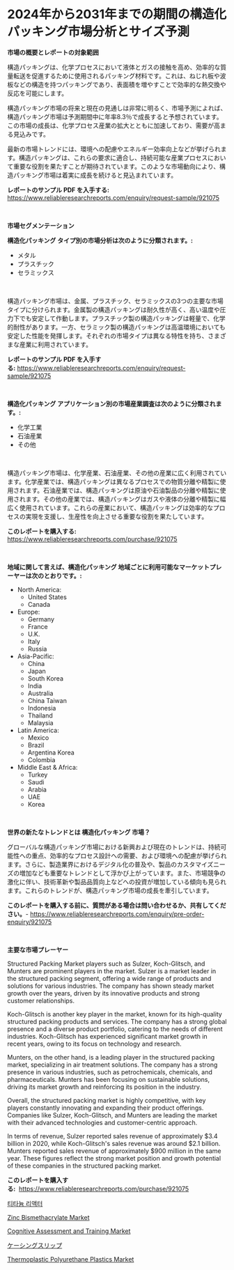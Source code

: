 <p><h1>2024年から2031年までの期間の構造化パッキング市場分析とサイズ予測</h1></p><p><strong>市場の概要とレポートの対象範囲</strong></p>
<p><p>構造パッキングは、化学プロセスにおいて液体とガスの接触を高め、効率的な質量転送を促進するために使用されるパッキング材料です。これは、ねじれ板や波板などの構造を持つパッキングであり、表面積を増やすことで効率的な熱交換や反応を可能にします。</p><p>構造パッキング市場の将来と現在の見通しは非常に明るく、市場予測によれば、構造パッキング市場は予測期間中に年率8.3％で成長すると予想されています。この市場の成長は、化学プロセス産業の拡大とともに加速しており、需要が高まる見込みです。</p><p>最新の市場トレンドには、環境への配慮やエネルギー効率向上などが挙げられます。構造パッキングは、これらの要求に適合し、持続可能な産業プロセスにおいて重要な役割を果たすことが期待されています。このような市場動向により、構造パッキング市場は着実に成長を続けると見込まれています。</p></p>
<p><strong>レポートのサンプル PDF を入手する:</strong> <a href="https://www.reliableresearchreports.com/enquiry/request-sample/921075">https://www.reliableresearchreports.com/enquiry/request-sample/921075</a></p>
<p>&nbsp;</p>
<p><strong>市場セグメンテーション</strong></p>
<p><strong>構造化パッキング タイプ別の市場分析は次のように分類されます。:</strong></p>
<p><ul><li>メタル</li><li>プラスチック</li><li>セラミックス</li></ul></p>
<p>&nbsp;</p>
<p><p>構造パッキング市場は、金属、プラスチック、セラミックスの3つの主要な市場タイプに分けられます。金属製の構造パッキングは耐久性が高く、高い温度や圧力下でも安定して作動します。プラスチック製の構造パッキングは軽量で、化学的耐性があります。一方、セラミック製の構造パッキングは高温環境においても安定した性能を発揮します。それぞれの市場タイプは異なる特性を持ち、さまざまな産業に利用されています。</p></p>
<p><strong>レポートのサンプル PDF を入手する:</strong>&nbsp;<a href="https://www.reliableresearchreports.com/enquiry/request-sample/921075">https://www.reliableresearchreports.com/enquiry/request-sample/921075</a></p>
<p>&nbsp;</p>
<p><strong> 構造化パッキング アプリケーション別の市場産業調査は次のように分類されます。:</strong></p>
<p><ul><li>化学工業</li><li>石油産業</li><li>その他</li></ul></p>
<p>&nbsp;</p>
<p><p>構造パッキング市場は、化学産業、石油産業、その他の産業に広く利用されています。化学産業では、構造パッキングは異なるプロセスでの物質分離や精製に使用されます。石油産業では、構造パッキングは原油や石油製品の分離や精製に使用されます。その他の産業では、構造パッキングはガスや液体の分離や精製に幅広く使用されています。これらの産業において、構造パッキングは効率的なプロセスの実現を支援し、生産性を向上させる重要な役割を果たしています。</p></p>
<p><strong>このレポートを購入する:</strong>&nbsp; <a href="https://www.reliableresearchreports.com/purchase/921075">https://www.reliableresearchreports.com/purchase/921075</a></p>
<p>&nbsp;</p>
<p><strong>地域に関して言えば、構造化パッキング 地域ごとに利用可能なマーケットプレーヤーは次のとおりです。:</strong></p>
<p><ul>
    <li>
        North America:
        <ul>
            <li>United States</li>
            <li>Canada</li>
        </ul>
    </li>
    <li>
        Europe:
        <ul>
            <li>Germany</li>
            <li>France</li>
            <li>U.K.</li>
            <li>Italy</li>
            <li>Russia</li>
        </ul>
    </li>
    <li>
        Asia-Pacific:
        <ul>
            <li>China</li>
            <li>Japan</li>
            <li>South Korea</li>
            <li>India</li>
            <li>Australia</li>
            <li>China Taiwan</li>
            <li>Indonesia</li>
            <li>Thailand</li>
            <li>Malaysia</li>
        </ul>
    </li>
    <li>
        Latin America:
        <ul>
            <li>Mexico</li>
            <li>Brazil</li>
            <li>Argentina Korea</li>
            <li>Colombia</li>
        </ul>
    </li>
    <li>
        Middle East & Africa:
        <ul>
            <li>Turkey</li>
            <li>Saudi</li>
            <li>Arabia</li>
            <li>UAE</li>
            <li>Korea</li>
        </ul>
    </li>
    </ul></p>
<p>&nbsp;</p>
<p><strong>世界の新たなトレンドとは 構造化パッキング 市場？</strong></p>
<p><p>グローバルな構造パッキング市場における新興および現在のトレンドは、持続可能性への重点、効率的なプロセス設計への需要、および環境への配慮が挙げられます。さらに、製造業界におけるデジタル化の普及や、製品のカスタマイズニーズの増加なども重要なトレンドとして浮かび上がっています。また、市場競争の激化に伴い、技術革新や製品品質向上などへの投資が増加している傾向も見られます。これらのトレンドが、構造パッキング市場の成長を牽引しています。</p></p>
<p><strong>このレポートを購入する前に、質問がある場合は問い合わせるか、共有してください。</strong>- <a href="https://www.reliableresearchreports.com/enquiry/pre-order-enquiry/921075">https://www.reliableresearchreports.com/enquiry/pre-order-enquiry/921075</a></p>
<p>&nbsp;</p>
<p><strong>主要な市場プレーヤー</strong></p>
<p><p>Structured Packing Market players such as Sulzer, Koch-Glitsch, and Munters are prominent players in the market. Sulzer is a market leader in the structured packing segment, offering a wide range of products and solutions for various industries. The company has shown steady market growth over the years, driven by its innovative products and strong customer relationships.</p><p>Koch-Glitsch is another key player in the market, known for its high-quality structured packing products and services. The company has a strong global presence and a diverse product portfolio, catering to the needs of different industries. Koch-Glitsch has experienced significant market growth in recent years, owing to its focus on technology and research.</p><p>Munters, on the other hand, is a leading player in the structured packing market, specializing in air treatment solutions. The company has a strong presence in various industries, such as petrochemicals, chemicals, and pharmaceuticals. Munters has been focusing on sustainable solutions, driving its market growth and reinforcing its position in the industry.</p><p>Overall, the structured packing market is highly competitive, with key players constantly innovating and expanding their product offerings. Companies like Sulzer, Koch-Glitsch, and Munters are leading the market with their advanced technologies and customer-centric approach.</p><p>In terms of revenue, Sulzer reported sales revenue of approximately $3.4 billion in 2020, while Koch-Glitsch's sales revenue was around $2.1 billion. Munters reported sales revenue of approximately $900 million in the same year. These figures reflect the strong market position and growth potential of these companies in the structured packing market.</p></p>
<p><strong>このレポートを購入する:</strong>&nbsp;&nbsp;<a href="https://www.reliableresearchreports.com/purchase/921075">https://www.reliableresearchreports.com/purchase/921075</a></p>
<p><p><a href="https://github.com/laholand/Market-Research-Report-List-2/blob/main/9439855181987.md">티타늄 리액터</a></p><p><a href="https://issuu.com/reportprime-2/docs/zinc-bismethacrylate-market-size-2030.pptx">Zinc Bismethacrylate Market</a></p><p><a href="https://github.com/CliffMedina6/Market-Research-Report-List-3/blob/main/cognitive-assessment-and-training-market.md">Cognitive Assessment and Training Market</a></p><p><a href="https://github.com/antony131rp/Market-Research-Report-List-2/blob/main/6231753181993.md">ケーシングスリップ</a></p><p><a href="https://issuu.com/reportprime-2/docs/thermoplastic-polyurethane-plastics-market-size-20">Thermoplastic Polyurethane Plastics Market</a></p></p>